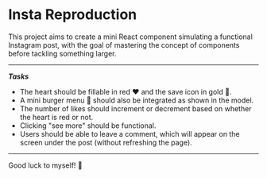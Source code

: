# Insta Reproduction

This project aims to create a mini React component simulating a functional Instagram post, with the goal of mastering the concept of components before tackling something larger.

---

***Tasks***

- The heart should be fillable in red ❤️ and the save icon in gold 💛.
- A mini burger menu 🍔 should also be integrated as shown in the model.
- The number of likes should increment or decrement based on whether the heart is red or not.
- Clicking "see more" should be functional.
- Users should be able to leave a comment, which will appear on the screen under the post (without refreshing the page).

---

Good luck to myself! 💪

